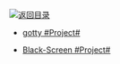 [![返回目录](https://parg.co/UGo)](https://parg.co/b4z)

* [gotty #Project#](https://github.com/yudai/gotty)

* [Black-Screen #Project#](https://github.com/shockone/black-screen)
